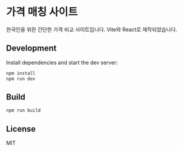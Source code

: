 # 가격 매칭 사이트

한국인을 위한 간단한 가격 비교 사이트입니다. Vite와 React로 제작되었습니다.

## Development

Install dependencies and start the dev server:

```bash
npm install
npm run dev
```

## Build

```bash
npm run build
```

## License

MIT
